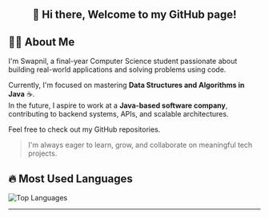 <h2 align="center">👋 Hi there, Welcome to my GitHub page!</h2>

## 🙋‍♂️ About Me

I'm Swapnil, a final-year Computer Science student passionate about building real-world applications and solving problems using code.

Currently, I'm focused on mastering **Data Structures and Algorithms in Java** ☕.  
In the future, I aspire to work at a **Java-based software company**, contributing to backend systems, APIs, and scalable architectures.

Feel free to check out my GitHub repositories.

> I'm always eager to learn, grow, and collaborate on meaningful tech projects.


## 🔥 Most Used Languages

![Top Languages](https://github-readme-stats.vercel.app/api/top-langs/?username=SwapnilAndDev046&layout=compact&theme=dark&hide_border=true&langs_count=10&count_private=true)

---



